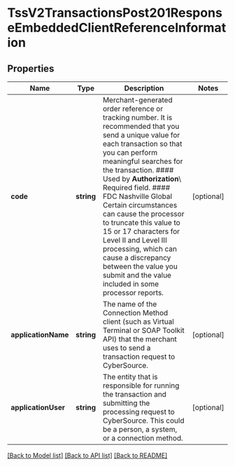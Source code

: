 # TssV2TransactionsPost201ResponseEmbeddedClientReferenceInformation

## Properties
Name | Type | Description | Notes
------------ | ------------- | ------------- | -------------
**code** | **string** | Merchant-generated order reference or tracking number. It is recommended that you send a unique value for each transaction so that you can perform meaningful searches for the transaction.  #### Used by **Authorization**\\ Required field.  #### FDC Nashville Global Certain circumstances can cause the processor to truncate this value to 15 or 17 characters for Level II and Level III processing, which can cause a discrepancy between the value you submit and the value included in some processor reports. | [optional] 
**applicationName** | **string** | The name of the Connection Method client (such as Virtual Terminal or SOAP Toolkit API) that the merchant uses to send a transaction request to CyberSource. | [optional] 
**applicationUser** | **string** | The entity that is responsible for running the transaction and submitting the processing request to CyberSource. This could be a person, a system, or a connection method. | [optional] 

[[Back to Model list]](../README.md#documentation-for-models) [[Back to API list]](../README.md#documentation-for-api-endpoints) [[Back to README]](../README.md)


